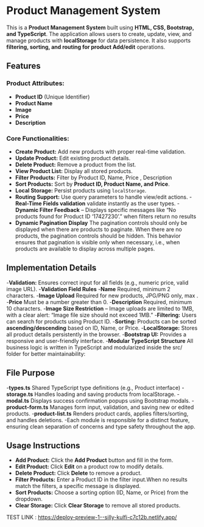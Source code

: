 # Product Management System

This is a **Product Management System** built using **HTML, CSS, Bootstrap, and TypeScript**. The application allows users to create, update, view, and manage products with **localStorage** for data persistence. It also supports **filtering, sorting, and routing for product Add/edit** operations.

## Features

### **Product Attributes:**

- **Product ID** (Unique Identifier)
- **Product Name**
- **Image**
- **Price**
- **Description**

### **Core Functionalities:**

- **Create Product:** Add new products with proper real-time validation.
- **Update Product:** Edit existing product details.
- **Delete Product:** Remove a product from the list.
- **View Product List:** Display all stored products.
- **Filter Products:** Filter by Product ID, Name, Price , Description
- **Sort Products:** Sort by **Product ID, Product Name, and Price**.
- **Local Storage:** Persist products using `localStorage`.
- **Routing Support:** Use query parameters to handle view/edit actions. -**Real-Time Fields validation** validate instantly as the user types. -**Dynamic Filter Feedback** – Displays specific messages like “No products found for Product ID ‘17427230’.” when filters return no results
- **Dynamic Pagination Display** The pagination controls should only be displayed when there are products to paginate. When there are no products, the pagination controls should be hidden. This behavior ensures that pagination is visible only when necessary, i.e., when products are available to display across multiple pages.

## Implementation Details

-**Validation:** Ensures correct input for all fields (e.g., numeric price, valid image URL). -**Validation Field Rules** -**Name** Required, minimum 2 characters. -**Image Upload** Required for new products, JPG/PNG only, max . -**Price** Must be a number greater than 0. -**Description** Required, minimum 10 characters. -**Image Size Restriction** – Image uploads are limited to 1MB, with a clear alert: “Image file size should not exceed 1MB.” -**Filtering:** Users can search for products using Product ID. -**Sorting:** Products can be sorted **ascending/descending** based on ID, Name, or Price. -**LocalStorage:** Stores all product details persistently in the browser. -**Bootstrap UI:** Provides a responsive and user-friendly interface. -**Modular TypeScript Structure** All business logic is written in TypeScript and modularized inside the src/ folder for better maintainability:

## File Purpose

-**types.ts** Shared TypeScript type definitions (e.g., Product interface) -**storage.ts** Handles loading and saving products from localStorage. -**modal.ts** Displays success confirmation popups using Bootstrap modals. -**product-form.ts** Manages form input, validation, and saving new or edited products. -**product-list.ts** Renders product cards, applies filters/sorting, and handles deletions.
-Each module is responsible for a distinct feature, ensuring clean separation of concerns and type safety throughout the app.

## Usage Instructions

- **Add Product:** Click the **Add Product** button and fill in the form.
- **Edit Product:** Click **Edit** on a product row to modify details.
- **Delete Product:** Click **Delete** to remove a product.
- **Filter Products:** Enter a Product ID in the filter input.When no results match the filters, a specific message is displayed.
- **Sort Products:** Choose a sorting option (ID, Name, or Price) from the dropdown.
- **Clear Storage:** Click **Clear Storage** to remove all stored products.

TEST LINK :
https://deploy-preview-1--silly-kulfi-c7c12b.netlify.app/
